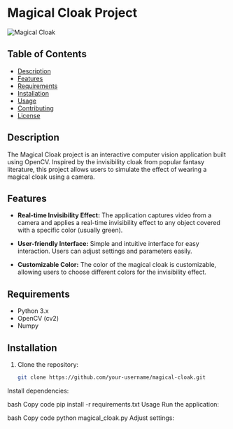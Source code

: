 # Magical Cloak Project

![Magical Cloak](./images/magical_cloak_demo.gif)

## Table of Contents

- [Description](#description)
- [Features](#features)
- [Requirements](#requirements)
- [Installation](#installation)
- [Usage](#usage)
- [Contributing](#contributing)
- [License](#license)

## Description

The Magical Cloak project is an interactive computer vision application built using OpenCV. Inspired by the invisibility cloak from popular fantasy literature, this project allows users to simulate the effect of wearing a magical cloak using a camera.

## Features

- **Real-time Invisibility Effect:** The application captures video from a camera and applies a real-time invisibility effect to any object covered with a specific color (usually green).

- **User-friendly Interface:** Simple and intuitive interface for easy interaction. Users can adjust settings and parameters easily.

- **Customizable Color:** The color of the magical cloak is customizable, allowing users to choose different colors for the invisibility effect.

## Requirements

- Python 3.x
- OpenCV (cv2)
- Numpy

## Installation

1. Clone the repository:

   ```bash
   git clone https://github.com/your-username/magical-cloak.git
Install dependencies:

bash
Copy code
pip install -r requirements.txt
Usage
Run the application:

bash
Copy code
python magical_cloak.py
Adjust settings:



